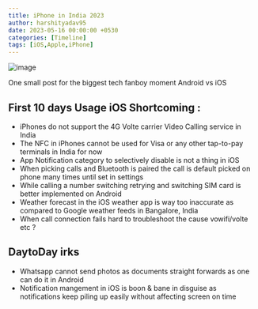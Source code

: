 ```yaml
---
title: iPhone in India 2023
author: harshityadav95
date: 2023-05-16 00:00:00 +0530
categories: [Timeline]
tags: [iOS,Apple,iPhone]
---
```


![image](https://github.com/harshityadav95/harshityadav95.github.io/assets/14792490/0c12493c-0e69-4afc-bcde-c8ee0c7a5d7a)

One small post for the biggest tech fanboy moment Android vs iOS

## **First 10 days Usage iOS Shortcoming :**

- iPhones do not support the 4G Volte carrier Video Calling service in India
- The NFC in iPhones cannot be used for Visa or any other tap-to-pay terminals in India for now
- App Notification category to selectively disable is not a thing in iOS
- When picking calls and Bluetooth is paired the call is default picked on phone many times until set in settings
- While calling a number switching retrying and switching SIM card is better implemented on Android
- Weather forecast in the iOS weather app is way too inaccurate as compared to Google weather feeds in Bangalore, India
- When call connection fails hard to troubleshoot the cause vowifi/volte etc ?

## DaytoDay irks

- Whatsapp cannot send photos as documents straight forwards as one can do it in Android
- Notification mangement in iOS is boon & bane in disguise as notifications keep piling up easily without affecting screen on time
